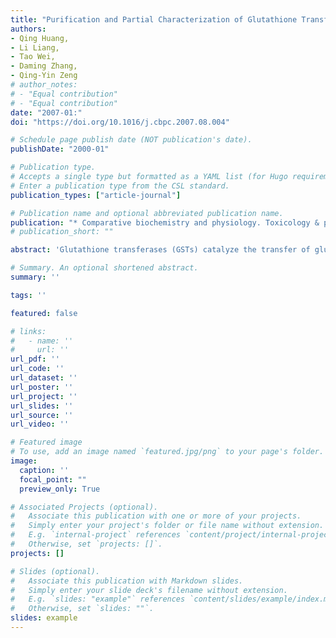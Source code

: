 ```yaml
---
title: "Purification and Partial Characterization of Glutathione Transferase from the Teleost Monopterus Albus"
authors:
- Qing Huang,
- Li Liang,
- Tao Wei,
- Daming Zhang,
- Qing-Yin Zeng
# author_notes:
# - "Equal contribution"
# - "Equal contribution"
date: "2007-01:"
doi: "https://doi.org/10.1016/j.cbpc.2007.08.004" 

# Schedule page publish date (NOT publication's date).
publishDate: "2000-01"

# Publication type.
# Accepts a single type but formatted as a YAML list (for Hugo requirements).
# Enter a publication type from the CSL standard.
publication_types: ["article-journal"]

# Publication name and optional abbreviated publication name.
publication: "* Comparative biochemistry and physiology. Toxicology & pharmacology : CBP* 147.1 (2007): 96-100"
# publication_short: ""

abstract: 'Glutathione transferases (GSTs) catalyze the transfer of glutathione to a variety of xenobiotic and toxic endogenous compounds. GSTs are phase H biotransformation enzymes and are proposed as biomarkers of environmental pollution. In this study, a cytosolic glutathione transferase (maGST) was purified from liver of the freshwater fish Monopterus albus by affinity chromatography. The maGST appeared to be a homodimer composed of two subunits each with a molecular weight of 26 kDa. This maGST showed high activity towards the substrates 1-chloro-2,4-dinitrobenzene (CDNB) and 7-chloro-4-nitrobenzo-2-oxa-1,3-diazole (NBD-Cl). Kinetic analysis with CDNB as substrate revealed a K. of 0.28 mM and V-max of 15.68 mu mol/min per mg of protein. It had maximum activity in the pH range 7.0-7.5, a broad optimum T-m range of 30 degrees C-55 degrees C, and a high thermal stability with 77% of its initial activity at 45 degrees C. This high thermal stability of maGST could be related to the physiological adaptation of M albus to high temperatures in tropical and subtropical environments. (c) 2007 Elsevier Inc. All rights reserved.'

# Summary. An optional shortened abstract.
summary: ''

tags: ''

featured: false

# links:
#   - name: ''
#     url: ''
url_pdf: ''
url_code: ''
url_dataset: ''
url_poster: ''
url_project: ''
url_slides: ''
url_source: ''
url_video: ''

# Featured image
# To use, add an image named `featured.jpg/png` to your page's folder. 
image:
  caption: ''
  focal_point: ""
  preview_only: True

# Associated Projects (optional).
#   Associate this publication with one or more of your projects.
#   Simply enter your project's folder or file name without extension.
#   E.g. `internal-project` references `content/project/internal-project/index.md`.
#   Otherwise, set `projects: []`.
projects: []

# Slides (optional).
#   Associate this publication with Markdown slides.
#   Simply enter your slide deck's filename without extension.
#   E.g. `slides: "example"` references `content/slides/example/index.md`.
#   Otherwise, set `slides: ""`.
slides: example
---
```



